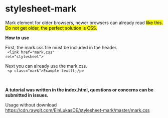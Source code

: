 # stylesheet-mark
Mark element for older browsers, newer browsers can already read <mark> like this. Do not get older, the perfect solution is CSS.

**How to use**

First, the mark.css file must be included in the header. <br>
  <code class="language-html">
  &lt;link href="mark.css" rel="stylesheet"&gt;
  </code>
  
Next you can already use the mark.css. <br>
<code class="language-html">
  &lt;p class="mark"&gt;Example textlt;/p&gt;
  </code>
  
  <br>
   
**A tutorial was written in the index.html, questions or concerns can be submitted in issues.**
   
Usage without download <br>
  https://cdn.rawgit.com/EinLukasDE/stylesheet-mark/master/mark.css
